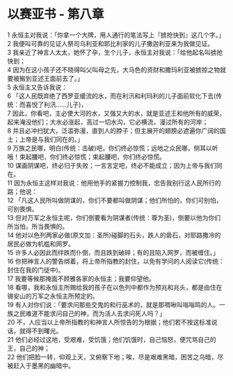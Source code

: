 # 以赛亚书 - 第八章
  
 1 永恒主对我说：「你拿一个大牌，用人通行的笔法写上『掳抢快到』这几个字。」  
 2 我便叫可靠的见证人祭司乌利亚和耶比利家的儿子撒迦利亚来为我做见证。  
 3 我亲近了神言人太太，她怀了孕，生个儿子，永恒主对我说：「给他起名叫掳抢快到；  
 4 因为在这小孩子还不晓得叫父叫母之先，大马色的资财和撒玛利亚被掳掠之物就要被搬到亚述王面前去了。」  
 5 永恒主又告诉我说：  
 6 「这人民既弃绝了西罗亚缓流的水，而在利汛和利玛利的儿子面前软化下去(传统：而喜悦了利汛……儿子)，  
 7 因此，你看吧，主必使大河的水，又强又大的水，就是亚述王和他所有的威荣，起来淹没他们；大水必涨起，高过一切水沟，它必横流，漫过所有的河岸；  
 8 并且必冲扫犹大，泛滥弥漫，直到人的脖子；但主展开的翅膀必遮遍你广阔的国土；上帝是与我们同在的。」  
 9 万族之民哪，明白(传统：击破)吧，你们终必惊慌；远地之众民哪，侧耳以听哦！束起腰吧，你们终必惊慌；束起腰吧，你们终必惊慌。  
 10 谋画阴谋吧，终必归于失败；一言言定吧，终必不能成立；因为上帝与我们同在。  
 11 因为永恒主这样对我说：他用他手的紧握力控制我，忠告我别行这人民所行的路；他说：  
 12 「凡这人民所叫做阴谋的，你们不要都叫做阴谋；他们所怕的，你们可别怕，可别畏惧。  
 13 但对万军之永恒主呢，你们倒要看为阴谋者(传统：尊为圣)，倒要以他为你们所当怕，所当畏惧的。  
 14 他对以色列两家必做(原文加：圣所)碰脚的石头，跌人的碞石，对耶路撒冷的居民必做为机槛和网罗。  
 15 许多人必因此而绊跌而仆倒，而且跌到破碎；有的且陷入网罗，而被缠住。」  
 16 你把神言人的警告绑着，将上帝所指教的封住，以免有学问的人阅读它(传统：封住在我的门徒中)。  
 17 我要等候那掩面不顾雅各家的永恒主；我要仰望他。  
 18 看哪，我和永恒主所赐给我的孩子在以色列中都作为预兆和兆头，都是由住在锡安山的万军之永恒主所预定的。  
 19 有人对你们说：「要求问那些交鬼的和行巫术的，就是那啁啾叫嗡嗡鸣的人。一族之民难道不能求问自己的神，而为活人去求问死人吗？」  
 20 不，人应当以上帝所指教的和神言人所惊告的为根据；他们若不按这标准说话，就得不到曙光。  
 21 他们必经过这地，受艰难，受饥饿；他们饥饿时，自己恼怒，便咒骂自己的王，自己的神；  
 22 他们把脸一转，仰观上天，又俯察下地；唉，尽是艰难黑暗，困苦之乌暗，尽被赶入于墨黑的幽暗中。